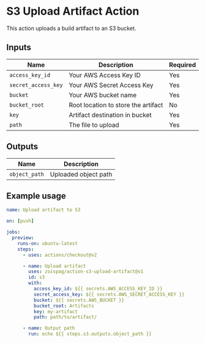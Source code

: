 # S3 Upload Artifact Action

This action uploads a build artifact to an S3 bucket.

## Inputs

| **Name**            | **Description**                     | **Required** |
| ------------------- | ----------------------------------- | ------------ |
| `access_key_id`     | Your AWS Access Key ID              | Yes          |
| `secret_access_key` | Your AWS Secret Access Key          | Yes          |
| `bucket`            | Your AWS bucket name                | Yes          |
| `bucket_root`       | Root location to store the artifact | No           |
| `key`               | Artifact destination in bucket      | Yes          |
| `path`              | The file to upload                  | Yes          |

## Outputs

| **Name**      | **Description**      |
| ------------- | -------------------- |
| `object_path` | Uploaded object path |

## Example usage

```yml
name: Upload artifact to S3

on: [push]

jobs:
  preview:
    runs-on: ubuntu-latest
    steps:
      - uses: actions/checkout@v2

      - name: Upload artifact
        uses: zoispag/action-s3-upload-artifact@v1
        id: s3
        with:
          access_key_id: ${{ secrets.AWS_ACCESS_KEY_ID }}
          secret_access_key: ${{ secrets.AWS_SECRET_ACCESS_KEY }}
          bucket: ${{ secrets.AWS_BUCKET }}
          bucket_root: Artifacts
          key: my-artifact
          path: path/to/artifact/

      - name: Output path
        run: echo ${{ steps.s3.outputs.object_path }}
```
